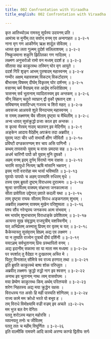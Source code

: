 ```yaml
---
title: 002 Confrontation with Viraadha
title_english: 002 Confrontation with Viraadha

---
```

कृत आतिथ्योऽथ रामस्तु सूर्यस्य उदयनम् प्रति ।  
आमंत्र्य स मुनीम् तत् सर्वान् वनम् एव अन्वगाहत ॥ ३-२-१  
नाना मृग गण आकीर्णम् ऋक्ष शार्दूल सेवितम् ।  
ध्वस्त वृक्ष लता गुल्मम् दुर्दर्श सलिलाशयम् ॥ ३-२-२  
निष्कूजमाना शकुनि झिल्लिका गण नादितम् ।  
लक्ष्मण अनुचरोओ रामो वन मध्यम् ददर्श ह ॥ ३-२-३  
सीताया सह काकुत्स्थः तस्मिन् घोर मृग आयुते ।  
ददर्श गिरि शृङ्ग आभम् पुरुषादम् महास्वनम् ॥ ३-२-४  
गम्भीर अक्षम् महावक्त्रम् विकटम् विकटोदरम् ।  
बीभत्सम् विषमम् दीर्घम् विकृतम् घोर दर्शनम् ॥ ३-२-५  
वसानम् चर्म वैयाघ्रम् वस आर्द्रम् रुधिरोक्षितम् ।  
त्रासनम् सर्व भूतानाम् व्यादितास्यम् इव अन्तकम् ॥ ३-२-६  
त्रीन् सिंहान् चतुरो व्याघ्रान् द्वौ वृकौ पृषतान् दश ।  
सविषाणम् वसादिग्धम् गजस्य च शिरो महत् ॥ ३-२-७  
अवसज्य आअयसे शूले विनदन्तम् महास्वनम् ।  
स रामम् लक्ष्मणम् चैव सीताम् दृष्ट्वा च मैथिलीम् ॥ ३-२-८  
अभ्य धावत् सुसंक्रुद्धो प्रजाः काल इव अन्तकः ।  
स कृत्वा भैरवम् नादम् चालयन् इव मेदिनीम् ॥ ३-२-९  
अङ्केन आदाय वैदेहीम् अपक्रंय तदा अब्रवीत् ।  
युवाम् जटा चीर धरौ सभार्यौ क्षीण जीवितौ ॥ ३-२-१०  
प्रविष्टौ दण्डकारण्यम् शर चाप असि पाणिनौ ।  
कथम् तापसयोः युवाम् च वासः प्रमदया सह ॥ ३-२-११  
अधर्म चारिणौ पापौ कौ युवाम् मुनि दूषकौ ।  
अहम् वनम् इदम् दुर्गम् विराघो नाम राक्षसः ॥ ३-२-१२  
चरामि सायुधो नित्यम् ऋषि मांसानि भक्षयन् ।  
इयम् नारी वरारोहा मम भार्या भविष्यति ॥ ३-२-१३  
युवयोः पापयोः च अहम् पास्यामि रुधिरम् मृधे ।  
तस्य एवम् ब्रुवतो दुष्टम् विराधस्य दुरात्मनः ॥ ३-२-१४  
श्रुत्वा सगर्वितम् वाक्यम् संभ्रान्ता जनकात्मजा ।  
सीता प्रावेपिता उद्वेगात् प्रवाते कदली यथा ॥ ३-२-१५  
ताम् दृष्ट्वा राघवः सीताम् विराध अङ्कगताम् शुभाम् ।  
अब्रवीत् लक्ष्मणम् वाक्यम् मुखेन परिशुष्यता ॥ ३-२-१६  
पश्य सौंय नरेन्द्रस्य जनकस्य अत्म संभवाम् ।  
मम भार्याम् शुभाचाराम् विराधाङ्के प्रवेशिताम् ॥ ३-२-१७  
अत्यन्त सुख संवृद्धाम् राजपुत्रीम् यशस्विनीम् ।  
यत् अभिप्रेतम् अस्मासु प्रियम् वर वृतम् च यत् ॥ ३-२-१८  
कैकेय्यास्तु सुसंवृत्तम् क्षिप्रम् अद्य एव लक्ष्मण ।  
या न तुष्यति राज्येन पुत्रार्थे दीर्घ दर्शिनी ॥ ३-२-१९  
ययाऽहम् सर्वभूतानाम् प्रियः प्रस्थापितो वनम् ।  
अद्य इदानीम् सकामा सा या माता मम मध्यमा ॥ ३-२-२०  
पर स्पर्शात् तु वैदेह्या न दुःखतरम् अस्ति मे ।  
पितुर् विनाशात् सौमित्रे स्व राज्य हरणात् तथा ॥ ३-२-२१  
इति ब्रुवति काकुत्स्थे बाष्प शोक परिप्लुतः ।  
अब्रवीत् लक्ष्मणः क्रुद्धो रुद्धो नाग इव श्वसन् ॥ ३-२-२२  
अनाथ इव भूतानाम् नाथः त्वम् वासवोपमः ।  
मया प्रेष्येण काकुत्स्थः किम् अर्थम् परितप्यसे ॥ ३-२-२३  
शरेण निहतस्य अद्य मया क्रुद्धेन रक्षसः ।  
विराधस्य गत असोः हि मही पास्यति शोणितम् ॥ ३-२-२४  
राज्य कामे मम क्रोधो भरते यो बभूव ह ।  
तम् विराधे विमोक्ष्यामि वज्री वज्रम् इव अचले ॥३-२-२५  
मम भुज बल वेग वेगितः  
पततु शरोऽस्य महान् महोरसि ।  
व्यपनयतु तनोः च जीवितम्  
पततु ततः च महीम् विघूर्णितः ॥ ३-२-२६  
इति वाल्मीकि रामयणे आदि काव्ये अरण्य काण्डे द्वितीयः सर्गः